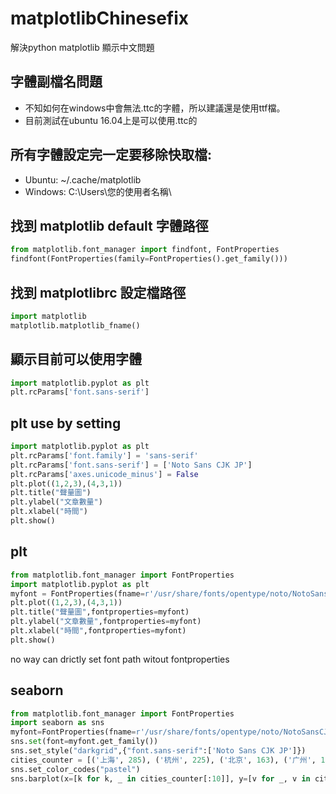 # matplotlibChinesefix
解決python matplotlib 顯示中文問題

## 字體副檔名問題
* 不知如何在windows中會無法.ttc的字體，所以建議還是使用ttf檔。
* 目前測試在ubuntu 16.04上是可以使用.ttc的


## 所有字體設定完一定要移除快取檔:
* Ubuntu: ~/.cache/matplotlib
* Windows: C:\Users\您的使用者名稱\

## 找到  matplotlib default 字體路徑
```python
from matplotlib.font_manager import findfont, FontProperties  
findfont(FontProperties(family=FontProperties().get_family())) 
```

## 找到 matplotlibrc 設定檔路徑
```python
import matplotlib 
matplotlib.matplotlib_fname()
```

## 顯示目前可以使用字體
```python
import matplotlib.pyplot as plt 
plt.rcParams['font.sans-serif']
```

## plt use by setting
```python
import matplotlib.pyplot as plt 
plt.rcParams['font.family'] = 'sans-serif'
plt.rcParams['font.sans-serif'] = ['Noto Sans CJK JP']  
plt.rcParams['axes.unicode_minus'] = False 
plt.plot((1,2,3),(4,3,1)) 
plt.title("聲量圖") 
plt.ylabel("文章數量") 
plt.xlabel("時間")  
plt.show()
```

## plt 
```python
from matplotlib.font_manager import FontProperties
import matplotlib.pyplot as plt 
myfont = FontProperties(fname=r'/usr/share/fonts/opentype/noto/NotoSansCJK-Black.ttc')
plt.plot((1,2,3),(4,3,1)) 
plt.title("聲量圖",fontproperties=myfont) 
plt.ylabel("文章數量",fontproperties=myfont) 
plt.xlabel("時間",fontproperties=myfont)  
plt.show()
```

no way can drictly set font path witout fontproperties 

## seaborn
```python
from matplotlib.font_manager import FontProperties
import seaborn as sns
myfont=FontProperties(fname=r'/usr/share/fonts/opentype/noto/NotoSansCJK-Black.ttc',size=14)
sns.set(font=myfont.get_family())
sns.set_style("darkgrid",{"font.sans-serif":['Noto Sans CJK JP']})
cities_counter = [('上海', 285), ('杭州', 225), ('北京', 163), ('广州', 136), ('南京', 130), ('武汉', 124), ('深圳', 88), ('温州', 67), ('苏州', 66), ('宁波', 45)] 
sns.set_color_codes("pastel") 
sns.barplot(x=[k for k, _ in cities_counter[:10]], y=[v for _, v in cities_counter[:10]])
```
